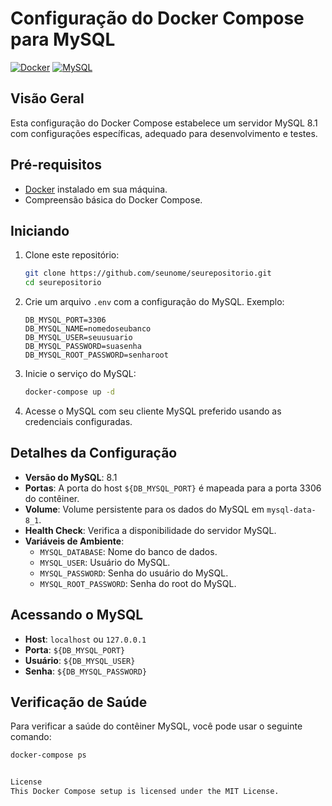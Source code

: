 # Configuração do Docker Compose para MySQL

[![Docker](https://img.shields.io/badge/Docker-v20.10.5-blue?logo=docker)](https://www.docker.com/)
[![MySQL](https://img.shields.io/badge/MySQL-v8.1-blue?logo=mysql)](https://www.mysql.com/)

## Visão Geral

Esta configuração do Docker Compose estabelece um servidor MySQL 8.1 com configurações específicas, adequado para desenvolvimento e testes.

## Pré-requisitos

- [Docker](https://www.docker.com/get-started) instalado em sua máquina.
- Compreensão básica do Docker Compose.

## Iniciando

1. Clone este repositório:

    ```bash
    git clone https://github.com/seunome/seurepositorio.git
    cd seurepositorio
    ```

2. Crie um arquivo `.env` com a configuração do MySQL. Exemplo:

    ```env
    DB_MYSQL_PORT=3306
    DB_MYSQL_NAME=nomedoseubanco
    DB_MYSQL_USER=seuusuario
    DB_MYSQL_PASSWORD=suasenha
    DB_MYSQL_ROOT_PASSWORD=senharoot
    ```

3. Inicie o serviço do MySQL:

    ```bash
    docker-compose up -d
    ```

4. Acesse o MySQL com seu cliente MySQL preferido usando as credenciais configuradas.

## Detalhes da Configuração

- **Versão do MySQL**: 8.1
- **Portas**: A porta do host `${DB_MYSQL_PORT}` é mapeada para a porta 3306 do contêiner.
- **Volume**: Volume persistente para os dados do MySQL em `mysql-data-8_1`.
- **Health Check**: Verifica a disponibilidade do servidor MySQL.
- **Variáveis de Ambiente**:
  - `MYSQL_DATABASE`: Nome do banco de dados.
  - `MYSQL_USER`: Usuário do MySQL.
  - `MYSQL_PASSWORD`: Senha do usuário do MySQL.
  - `MYSQL_ROOT_PASSWORD`: Senha do root do MySQL.

## Acessando o MySQL

- **Host**: `localhost` ou `127.0.0.1`
- **Porta**: `${DB_MYSQL_PORT}`
- **Usuário**: `${DB_MYSQL_USER}`
- **Senha**: `${DB_MYSQL_PASSWORD}`

## Verificação de Saúde

Para verificar a saúde do contêiner MySQL, você pode usar o seguinte comando:

```bash
docker-compose ps


License
This Docker Compose setup is licensed under the MIT License.
